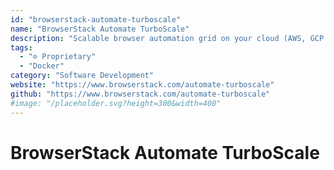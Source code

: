```yaml
---
id: "browserstack-automate-turboscale"
name: "BrowserStack Automate TurboScale"
description: "Scalable browser automation grid on your cloud (AWS, GCP and Azure) supporting Selenium and Playwright."
tags:
  - "⊘ Proprietary"
  - "Docker"
category: "Software Development"
website: "https://www.browserstack.com/automate-turboscale"
github: "https://www.browserstack.com/automate-turboscale"
#image: "/placeholder.svg?height=300&width=400"
---
```


# BrowserStack Automate TurboScale
